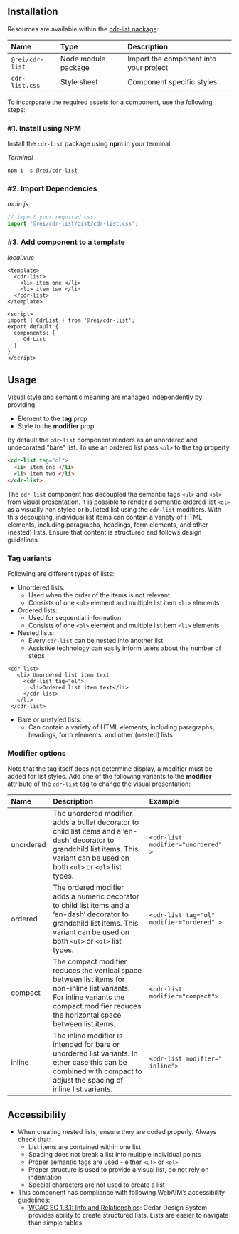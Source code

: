 ## Installation

Resources are available within the [cdr-list package](https://www.npmjs.com/package/@rei/cdr-list):

| **Name**        | **Type**            | **Description**                        |
|:----------------|:--------------------|:---------------------------------------|
| `@rei/cdr-list` | Node module package | Import the component into your project |
| `cdr-list.css`  | Style sheet         | Component specific styles              |


To incorporate the required assets for a component, use the following steps:

### #1. Install using NPM

Install the `cdr-list` package using **npm** in your terminal:

_Terminal_

```terminal
npm i -s @rei/cdr-list
```

### #2. Import Dependencies

_main.js_

```javascript
// import your required css.
import '@rei/cdr-list/dist/cdr-list.css';
```


### #3. Add component to a template

_local.vue_

```vue
<template>
  <cdr-list>
    <li> item one </li>
    <li> item two </li>
  </cdr-list>
</template>

<script>
import { CdrList } from '@rei/cdr-list';
export default {
  components: {
     CdrList  
  }
}
</script>
```

## Usage

Visual style and semantic meaning are managed independently by providing: 

- Element to the **tag** prop
- Style to the **modifier** prop

By default the `cdr-list` component renders as an unordered and undecorated "bare" list. To use an ordered list pass `<ol>` to the tag property.

```html
<cdr-list tag="ol">
  <li> item one </li>
  <li> item two </li>
</cdr-list>
```

The `cdr-list` component has decoupled the semantic tags `<ul>` and `<ol>` from visual presentation.
It is possible to render a semantic ordered list `<ol>` as a visually non styled or bulleted list using the `cdr-list` modifiers. With this decoupling, individual list items can contain a variety of HTML elements, including paragraphs, headings, form elements, and other (nested) lists. Ensure that content is structured and follows design guidelines.

### Tag variants

Following are different types of lists:

- Unordered lists: 
  - Used when the order of the items is not relevant
  - Consists of one `<ul>` element and multiple list item `<li>` elements
- Ordered lists:
  - Used for sequential information
  - Consists of one `<ol>` element and multiple list item `<li>` elements
- Nested lists:
  - Every `cdr-list` can be nested into another list
  - Assistive technology can easily inform users about the number of steps

```vue
<cdr-list>
   <li> Unordered list item text
     <cdr-list tag="ol">
       <li>Ordered list item text</li>
     </cdr-list>
   </li>
 </cdr-list>
```

- Bare or unstyled lists:
  - Can contain a variety of HTML elements, including paragraphs, headings, form elements, and other (nested) lists

### Modifier options

Note that the tag itself does not determine display, a modifier must be added for list styles. Add one of the following variants to the **modifier** attribute of the `cdr-list` tag to change the visual presentation:

| **Name**  | **Description**                                                                                                                                                                            | **Example**                                   |
|:----------|:-------------------------------------------------------------------------------------------------------------------------------------------------------------------------------------------|:----------------------------------------------|
| unordered | The unordered modifier adds a bullet decorator to child list items and a ‘en-dash’ decorator to grandchild list items. This variant can be used on both `<ul>`  or `<ol>`  list types.     | ```<cdr-list  modifier="unordered" >```       |
| ordered   | The ordered modifier adds a numeric decorator to child list items and a ‘en-dash’ decorator to grandchild list items. This variant can be used on both `<ul>`  or `<ol>`  list types.      | ```<cdr-list tag="ol" modifier="ordered" >``` |
| compact   | The compact modifier reduces the vertical space between list items for non-inline list variants. For inline variants the compact modifier reduces the horizontal space between list items. | ```<cdr-list modifier="compact">```           |
| inline    | The inline modifier is intended for bare or unordered list variants. In ether case this can be combined with compact to adjust the spacing of inline list variants.                        | ```<cdr-list modifier=" inline">```           |

## Accessibility

- When creating nested lists, ensure they are coded properly. Always check that:
  - List items are contained within one list
  - Spacing does not break a list into multiple individual points
  - Proper semantic tags are used - either `<ul>` or `<ol>`
  - Proper structure is used to provide a visual list, do not rely on indentation
  - Special characters are not used to create a list
- This component has compliance with following WebAIM’s accessibility guidelines:
  - [WCAG SC 1.3.1: Info and Relationships](https://www.w3.org/TR/WCAG20/#content-structure-separation): Cedar Design System provides ability to create structured lists. Lists are easier to navigate than simple tables 
